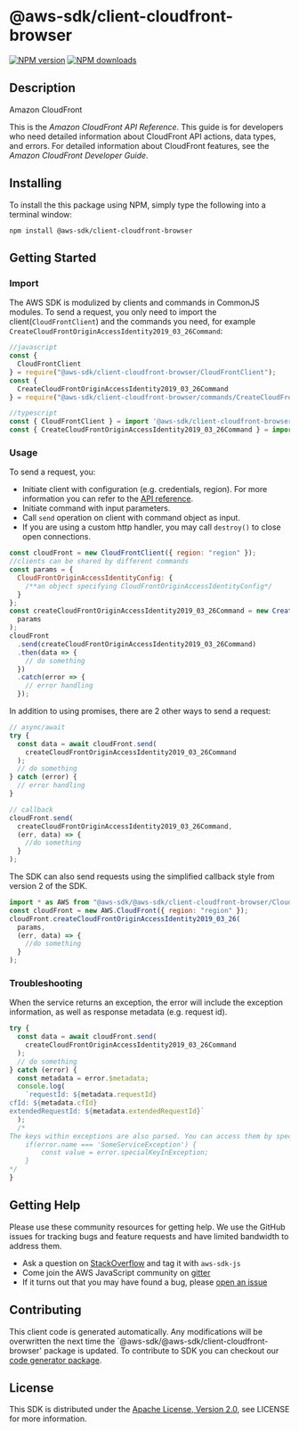 # @aws-sdk/client-cloudfront-browser

[![NPM version](https://img.shields.io/npm/v/@aws-sdk/client-cloudfront-browser/preview.svg)](https://www.npmjs.com/package/@aws-sdk/client-cloudfront-browser)
[![NPM downloads](https://img.shields.io/npm/dm/@aws-sdk/client-cloudfront-browser.svg)](https://www.npmjs.com/package/@aws-sdk/client-cloudfront-browser)

## Description

<fullname>Amazon CloudFront</fullname> <p>This is the <i>Amazon CloudFront API Reference</i>. This guide is for developers who need detailed information about CloudFront API actions, data types, and errors. For detailed information about CloudFront features, see the <i>Amazon CloudFront Developer Guide</i>.</p>

## Installing

To install the this package using NPM, simply type the following into a terminal window:

```
npm install @aws-sdk/client-cloudfront-browser
```

## Getting Started

### Import

The AWS SDK is modulized by clients and commands in CommonJS modules. To send a request, you only need to import the client(`CloudFrontClient`) and the commands you need, for example `CreateCloudFrontOriginAccessIdentity2019_03_26Command`:

```javascript
//javascript
const {
  CloudFrontClient
} = require("@aws-sdk/client-cloudfront-browser/CloudFrontClient");
const {
  CreateCloudFrontOriginAccessIdentity2019_03_26Command
} = require("@aws-sdk/client-cloudfront-browser/commands/CreateCloudFrontOriginAccessIdentity2019_03_26Command");
```

```javascript
//typescript
const { CloudFrontClient } = import '@aws-sdk/client-cloudfront-browser/CloudFrontClient';
const { CreateCloudFrontOriginAccessIdentity2019_03_26Command } = import '@aws-sdk/client-cloudfront-browser/commands/CreateCloudFrontOriginAccessIdentity2019_03_26Command';
```

### Usage

To send a request, you:

- Initiate client with configuration (e.g. credentials, region). For more information you can refer to the [API reference][].
- Initiate command with input parameters.
- Call `send` operation on client with command object as input.
- If you are using a custom http handler, you may call `destroy()` to close open connections.

```javascript
const cloudFront = new CloudFrontClient({ region: "region" });
//clients can be shared by different commands
const params = {
  CloudFrontOriginAccessIdentityConfig: {
    /**an object specifying CloudFrontOriginAccessIdentityConfig*/
  }
};
const createCloudFrontOriginAccessIdentity2019_03_26Command = new CreateCloudFrontOriginAccessIdentity2019_03_26Command(
  params
);
cloudFront
  .send(createCloudFrontOriginAccessIdentity2019_03_26Command)
  .then(data => {
    // do something
  })
  .catch(error => {
    // error handling
  });
```

In addition to using promises, there are 2 other ways to send a request:

```javascript
// async/await
try {
  const data = await cloudFront.send(
    createCloudFrontOriginAccessIdentity2019_03_26Command
  );
  // do something
} catch (error) {
  // error handling
}
```

```javascript
// callback
cloudFront.send(
  createCloudFrontOriginAccessIdentity2019_03_26Command,
  (err, data) => {
    //do something
  }
);
```

The SDK can also send requests using the simplified callback style from version 2 of the SDK.

```javascript
import * as AWS from "@aws-sdk/@aws-sdk/client-cloudfront-browser/CloudFront";
const cloudFront = new AWS.CloudFront({ region: "region" });
cloudFront.createCloudFrontOriginAccessIdentity2019_03_26(
  params,
  (err, data) => {
    //do something
  }
);
```

### Troubleshooting

When the service returns an exception, the error will include the exception information, as well as response metadata (e.g. request id).

```javascript
try {
  const data = await cloudFront.send(
    createCloudFrontOriginAccessIdentity2019_03_26Command
  );
  // do something
} catch (error) {
  const metadata = error.$metadata;
  console.log(
    `requestId: ${metadata.requestId}
cfId: ${metadata.cfId}
extendedRequestId: ${metadata.extendedRequestId}`
  );
  /*
The keys within exceptions are also parsed. You can access them by specifying exception names:
    if(error.name === 'SomeServiceException') {
        const value = error.specialKeyInException;
    }
*/
}
```

## Getting Help

Please use these community resources for getting help. We use the GitHub issues for tracking bugs and feature requests and have limited bandwidth to address them.

- Ask a question on [StackOverflow](https://stackoverflow.com/questions/tagged/aws-sdk-js) and tag it with `aws-sdk-js`
- Come join the AWS JavaScript community on [gitter](https://gitter.im/aws/aws-sdk-js-v3)
- If it turns out that you may have found a bug, please [open an issue](https://github.com/aws/aws-sdk-js-v3/issues)

## Contributing

This client code is generated automatically. Any modifications will be overwritten the next time the `@aws-sdk/@aws-sdk/client-cloudfront-browser' package is updated. To contribute to SDK you can checkout our [code generator package][].

## License

This SDK is distributed under the
[Apache License, Version 2.0](http://www.apache.org/licenses/LICENSE-2.0),
see LICENSE for more information.

[code generator package]: https://github.com/aws/aws-sdk-js-v3/tree/master/packages/service-types-generator
[api reference]: https://docs.aws.amazon.com/AWSJavaScriptSDK/latest/
